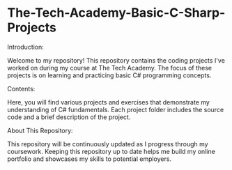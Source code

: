 # The-Tech-Academy-Basic-C-Sharp-Projects
Introduction:

Welcome to my repository! This repository contains the coding projects I've worked on during my course at The Tech Academy. The focus of these projects is on learning and practicing basic C# programming concepts.

Contents:

Here, you will find various projects and exercises that demonstrate my understanding of C# fundamentals. Each project folder includes the source code and a brief description of the project.

About This Repository:

This repository will be continuously updated as I progress through my coursework. Keeping this repository up to date helps me build my online portfolio and showcases my skills to potential employers.

